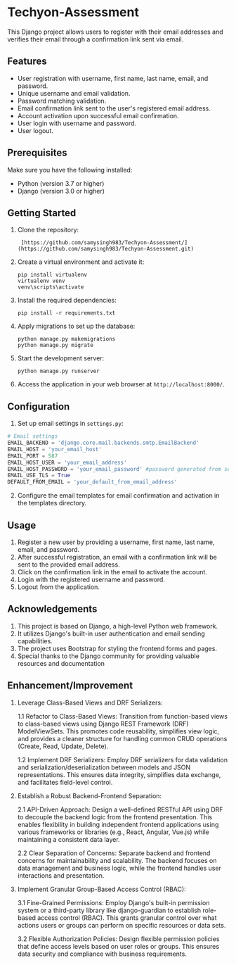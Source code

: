 # Techyon-Assessment
This Django project allows users to register with their email addresses and verifies their email through a confirmation link sent via email.

## Features

- User registration with username, first name, last name, email, and password.
- Unique username and email validation.
- Password matching validation.
- Email confirmation link sent to the user's registered email address.
- Account activation upon successful email confirmation.
- User login with username and password.
- User logout.

## Prerequisites

Make sure you have the following installed:

- Python (version 3.7 or higher)
- Django (version 3.0 or higher)


## Getting Started

1. Clone the repository:
   ```
    [https://github.com/samysingh983/Techyon-Assessment/](https://github.com/samysingh983/Techyon-Assessment.git)
   ```

2. Create a virtual environment and activate it:
   ```
   pip install virtualenv
   virtualenv venv
   venv\scripts\activate
   ```

3. Install the required dependencies:
   ```
   pip install -r requirements.txt
   ```

4. Apply migrations to set up the database:
   ```
   python manage.py makemigrations
   python manage.py migrate
   ```

5. Start the development server:
   ```
   python manage.py runserver
   ```

6. Access the application in your web browser at `http://localhost:8000/`.

## Configuration

1. Set up email settings in `settings.py`:

```python
# Email settings
EMAIL_BACKEND = 'django.core.mail.backends.smtp.EmailBackend'
EMAIL_HOST = 'your_email_host'
EMAIL_PORT = 587
EMAIL_HOST_USER = 'your_email_address'
EMAIL_HOST_PASSWORD = 'your_email_password' #password generated from security page on manage account section of your email account(search for "App Password")
EMAIL_USE_TLS = True
DEFAULT_FROM_EMAIL = 'your_default_from_email_address'
```

2. Configure the email templates for email confirmation and activation in the templates directory.

## Usage
1. Register a new user by providing a username, first name, last name, email, and password.
2. After successful registration, an email with a confirmation link will be sent to the provided email address.
3. Click on the confirmation link in the email to activate the account.
4. Login with the registered username and password.
5. Logout from the application.


## Acknowledgements
1. This project is based on Django, a high-level Python web framework.
2. It utilizes Django's built-in user authentication and email sending capabilities.
3. The project uses Bootstrap for styling the frontend forms and pages.
4. Special thanks to the Django community for providing valuable resources and documentation


## Enhancement/Improvement
1. Leverage Class-Based Views and DRF Serializers:
   
   1.1 Refactor to Class-Based Views:
      Transition from function-based views to class-based views using Django REST Framework (DRF) ModelViewSets. This promotes code reusability, simplifies view logic, and provides a           cleaner structure for handling common CRUD operations (Create, Read, Update, Delete).
   
   1.2 Implement DRF Serializers:
         Employ DRF serializers for data validation and serialization/deserialization between models and JSON representations. This ensures data integrity, simplifies data exchange, and           facilitates field-level control.

3. Establish a Robust Backend-Frontend Separation:

   2.1 API-Driven Approach:
         Design a well-defined RESTful API using DRF to decouple the backend logic from the frontend presentation. This enables flexibility in building independent frontend applications          using various frameworks or libraries (e.g., React, Angular, Vue.js) while maintaining a consistent data layer.

   2.2 Clear Separation of Concerns:
         Separate backend and frontend concerns for maintainability and scalability. The backend focuses on data management and business logic, while the frontend handles user                     interactions and presentation.

5. Implement Granular Group-Based Access Control (RBAC):

   3.1 Fine-Grained Permissions:
         Employ Django's built-in permission system or a third-party library like django-guardian to establish role-based access control (RBAC). This grants granular control over what             actions users or groups can perform on specific resources or data sets.
   
   3.2 Flexible Authorization Policies:
         Design flexible permission policies that define access levels based on user roles or groups. This ensures data security and compliance with business requirements.
   
